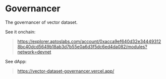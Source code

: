 # Governancer

The governancer of vector dataset.

See it onchain:

> https://explorer.aptoslabs.com/account/0xacca9ef640d32e344493128bc40dcd5649b18ab3d7b55e0a6d3f5dc6ed4da082/modules?network=devnet

See dApp:

> https://vector-dataset-governancer.vercel.app/
